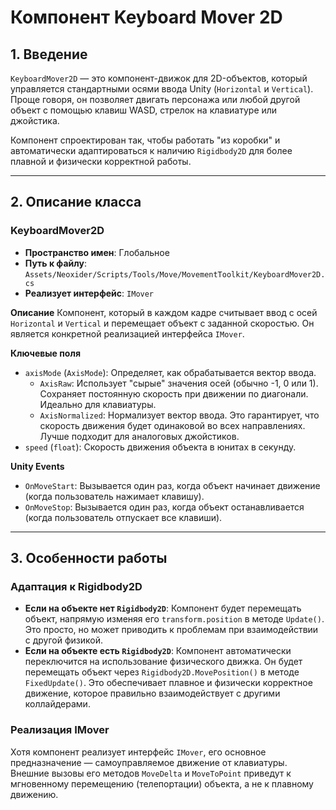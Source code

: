 # Компонент Keyboard Mover 2D

## 1. Введение

`KeyboardMover2D` — это компонент-движок для 2D-объектов, который управляется стандартными осями ввода Unity (`Horizontal` и `Vertical`). Проще говоря, он позволяет двигать персонажа или любой другой объект с помощью клавиш WASD, стрелок на клавиатуре или джойстика.

Компонент спроектирован так, чтобы работать "из коробки" и автоматически адаптироваться к наличию `Rigidbody2D` для более плавной и физически корректной работы.

---

## 2. Описание класса

### KeyboardMover2D
- **Пространство имен**: Глобальное
- **Путь к файлу**: `Assets/Neoxider/Scripts/Tools/Move/MovementToolkit/KeyboardMover2D.cs`
- **Реализует интерфейс**: `IMover`

**Описание**
Компонент, который в каждом кадре считывает ввод с осей `Horizontal` и `Vertical` и перемещает объект с заданной скоростью. Он является конкретной реализацией интерфейса `IMover`.

**Ключевые поля**
- `axisMode` (`AxisMode`): Определяет, как обрабатывается вектор ввода.
  - `AxisRaw`: Использует "сырые" значения осей (обычно -1, 0 или 1). Сохраняет постоянную скорость при движении по диагонали. Идеально для клавиатуры.
  - `AxisNormalized`: Нормализует вектор ввода. Это гарантирует, что скорость движения будет одинаковой во всех направлениях. Лучше подходит для аналоговых джойстиков.
- `speed` (`float`): Скорость движения объекта в юнитах в секунду.

**Unity Events**
- `OnMoveStart`: Вызывается один раз, когда объект начинает движение (когда пользователь нажимает клавишу).
- `OnMoveStop`: Вызывается один раз, когда объект останавливается (когда пользователь отпускает все клавиши).

---

## 3. Особенности работы

### Адаптация к Rigidbody2D
- **Если на объекте нет `Rigidbody2D`**: Компонент будет перемещать объект, напрямую изменяя его `transform.position` в методе `Update()`. Это просто, но может приводить к проблемам при взаимодействии с другой физикой.
- **Если на объекте есть `Rigidbody2D`**: Компонент автоматически переключится на использование физического движка. Он будет перемещать объект через `Rigidbody2D.MovePosition()` в методе `FixedUpdate()`. Это обеспечивает плавное и физически корректное движение, которое правильно взаимодействует с другими коллайдерами.

### Реализация IMover
Хотя компонент реализует интерфейс `IMover`, его основное предназначение — самоуправляемое движение от клавиатуры. Внешние вызовы его методов `MoveDelta` и `MoveToPoint` приведут к мгновенному перемещению (телепортации) объекта, а не к плавному движению.
